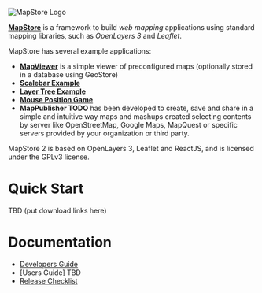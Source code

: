 ![MapStore Logo](https://github.com/geosolutions-it/MapStore2/blob/master/MapStore2.png)

**[MapStore](http://mapstore2.geo-solutions.it/)** is a framework to build _web mapping_ applications using standard mapping libraries, such as _OpenLayers 3_ and _Leaflet_.

MapStore  has several example applications:

 * **[MapViewer](http://mapstore2.geo-solutions.it/mapstore/)** is a simple viewer of preconfigured maps (optionally stored in a database using GeoStore)
 * **[Scalebar Example](http://mapstore2.geo-solutions.it/mapstore/examples/scalebar/)**
 * **[Layer Tree Example](http://mapstore2.geo-solutions.it/mapstore/examples/layertree/)**
 * **[Mouse Position Game](http://mapstore2.geo-solutions.it/mapstore/examples/mouseposition/)**
 * **MapPublisher TODO** has been developed to create, save and share in a simple and intuitive way maps and mashups created selecting contents by server like OpenStreetMap, Google Maps, MapQuest or specific servers provided by your organization or third party.

MapStore 2 is based on OpenLayers 3, Leaflet and ReactJS, and is licensed under the GPLv3 license.

# Quick Start

TBD (put download links here)

# Documentation
 * [Developers Guide](https://github.com/geosolutions-it/MapStore2/blob/master/docs/developer-guide/Developers-Guide)
 * [Users Guide] TBD
 * [Release Checklist](https://github.com/geosolutions-it/MapStore2/wiki/Release-Checklist)

